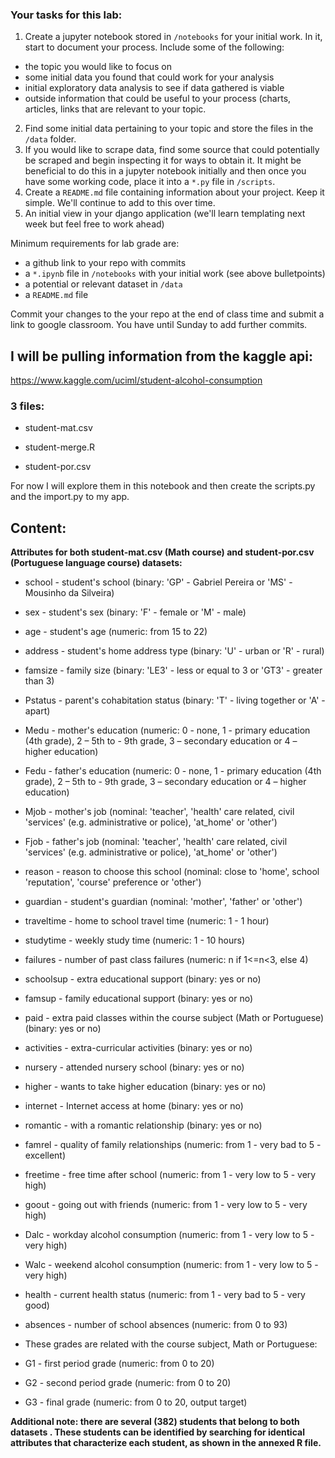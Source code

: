 ### Your tasks for this lab:

1. Create a jupyter notebook stored in `/notebooks` for your initial work. In it, start to document your process. Include some of the following:
* the topic you would like to focus on
* some initial data you found that could work for your analysis
* initial exploratory data analysis to see if data gathered is viable
* outside information that could be useful to your process (charts, articles, links that are relevant to your topic.
2. Find some initial data pertaining to your topic and store the files in the `/data` folder.
3. If you would like to scrape data, find some source that could potentially be scraped and begin inspecting it for ways to obtain it. It might be beneficial to do this in a jupyter notebook initially and then once you have some working code, place it into a `*.py` file in `/scripts`.
4. Create a `README.md` file containing information about your project. Keep it simple. We'll continue to add to this over time. 
5. An initial view in your django application (we'll learn templating next week but feel free to work ahead)

Minimum requirements for lab grade are:
* a github link to your repo with commits
* a `*.ipynb` file in `/notebooks` with your initial work (see above bulletpoints)
* a potential or relevant dataset in `/data`
* a `README.md` file

Commit your changes to the your repo at the end of class time and submit a link to google classroom. You have until Sunday to add further commits.

## I will be pulling information from the kaggle api:
https://www.kaggle.com/uciml/student-alcohol-consumption

### 3 files:
- student-mat.csv

- student-merge.R

- student-por.csv

For now I will explore them in this notebook and then create the scripts.py and the import.py to my app.

## Content:
**Attributes for both student-mat.csv (Math course) and student-por.csv (Portuguese language course) datasets:**

- school - student's school (binary: 'GP' - Gabriel Pereira or 'MS' - Mousinho da Silveira)
- sex - student's sex (binary: 'F' - female or 'M' - male)
- age - student's age (numeric: from 15 to 22)
- address - student's home address type (binary: 'U' - urban or 'R' - rural)
- famsize - family size (binary: 'LE3' - less or equal to 3 or 'GT3' - greater than 3)
- Pstatus - parent's cohabitation status (binary: 'T' - living together or 'A' - apart)
- Medu - mother's education (numeric: 0 - none, 1 - primary education (4th grade), 2 – 5th to - 9th grade, 3 – secondary education or 4 – higher education)
- Fedu - father's education (numeric: 0 - none, 1 - primary education (4th grade), 2 – 5th to - 9th grade, 3 – secondary education or 4 – higher education)
- Mjob - mother's job (nominal: 'teacher', 'health' care related, civil 'services' (e.g. administrative or police), 'at_home' or 'other')
- Fjob - father's job (nominal: 'teacher', 'health' care related, civil 'services' (e.g. administrative or police), 'at_home' or 'other')
- reason - reason to choose this school (nominal: close to 'home', school 'reputation', 'course' preference or 'other')
- guardian - student's guardian (nominal: 'mother', 'father' or 'other')
- traveltime - home to school travel time (numeric: 1 - 1 hour)
- studytime - weekly study time (numeric: 1 - 10 hours)
- failures - number of past class failures (numeric: n if 1<=n<3, else 4)
- schoolsup - extra educational support (binary: yes or no)
- famsup - family educational support (binary: yes or no)
- paid - extra paid classes within the course subject (Math or Portuguese) (binary: yes or no)
- activities - extra-curricular activities (binary: yes or no)
- nursery - attended nursery school (binary: yes or no)
- higher - wants to take higher education (binary: yes or no)
- internet - Internet access at home (binary: yes or no)
- romantic - with a romantic relationship (binary: yes or no)
- famrel - quality of family relationships (numeric: from 1 - very bad to 5 - excellent)
- freetime - free time after school (numeric: from 1 - very low to 5 - very high)
- goout - going out with friends (numeric: from 1 - very low to 5 - very high)
- Dalc - workday alcohol consumption (numeric: from 1 - very low to 5 - very high)
- Walc - weekend alcohol consumption (numeric: from 1 - very low to 5 - very high)
- health - current health status (numeric: from 1 - very bad to 5 - very good)
- absences - number of school absences (numeric: from 0 to 93)
- These grades are related with the course subject, Math or Portuguese:

- G1 - first period grade (numeric: from 0 to 20)
- G2 - second period grade (numeric: from 0 to 20)
- G3 - final grade (numeric: from 0 to 20, output target)

**Additional note: there are several (382) students that belong to both datasets .
These students can be identified by searching for identical attributes
that characterize each student, as shown in the annexed R file.**
